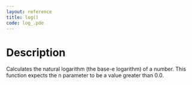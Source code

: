 ```yaml
---
layout: reference
title: log()
code: log_.pde
---
```


# Description

Calculates the natural logarithm (the base-e logarithm) of a number. This function expects the n parameter to be a value greater than 0.0.

